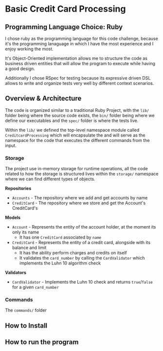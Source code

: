 # Basic Credit Card Processing

## Programming Language Choice: Ruby

I chose ruby as the programming language for this code challenge, because it's the programming lanaguage in which I have the most experience and I enjoy working the most.

It's Object-Oriented implementation allows me to structure the code as business driven entities that will allow the program to execute while having a good design.

Additionally I chose RSpec for testing because its expressive driven DSL allows to write and organize tests very well by different context scenarios.

## Overview & Architecture

The code is organized similar to a traditional Ruby Project, with the `lib/` folder being where the source code exists, the `bin/` folder being where we define our executables and the `spec/` folder is where the tests live.

Within the `lib/` we defined the top-level namespace module called `CreditcardProcessing` which will encapsulate the and will serve as the namespace for the code that executes the different commands from the input.


### Storage

The project use in-memory storage for runtime operations, all the code related to how the storage is structured lives within the `storage/` namespace where we can find different types of objects.

**Repositories**

* `Accounts` - The repository where we add and get accounts by name
* `CreditCard` - The repository where we store and get the Account's CreditCard's


**Models**

* `Account` - Represents the entity of the account holder, at the moment its only its name
  * It has one `CreditCard` associated by `name`
* `CreditCard` - Represents the entity of a credit card, alongside with its balance and limit
  * It has the ability perform charges and credits on itself
  * It validates the `card_number` by calling the `CardValidator` which implements the Luhn 10 algorithm check

**Validators**

* `CardValidator` - Implements the Luhn 10 check and returns `true`/`false` for a given `card_number`

### Commands

The `commands/` folder





## How to Install

## How to run the program
